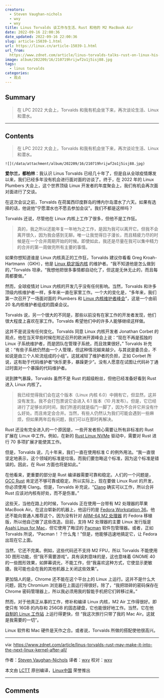 ```yaml
---
creators:
  - Steven Vaughan-nichols
  - wxy
  - wxy
title: Linus Torvalds 谈工作与生活、Rust 和他的 M2 MacBook Air
date: 2022-09-16 22:00:36
date_updated: 2022-09-16 22:00:36
slug: article-15039-1.html
url: https://linux.cn/article-15039-1.html
url_from: 
  https://www.zdnet.com/article/linus-torvalds-talks-rust-on-linux-his-work-schedule-and-life-with-his-m2-macbook-air/
image: album/202209/16/210719hrijwf2o1j5isj88.jpg
tags:
  - linus torvalds
categories:
  - 观点
---
```


## Summary

> 在 LPC 2022 大会上，Torvalds 和我有机会坐下来，再次谈论生活、Linux 和潜水。

***

<!-- more -->

## Contents

> 
> 在 LPC 2022 大会上，Torvalds 和我有机会坐下来，再次谈论生活、Linux 和潜水。
> 
> 
> 

`![](/data/attachment/album/202209/16/210719hrijwf2o1j5isj88.jpg)`

**爱尔兰，都柏林**：我认识 Linus Torvalds 已经几十年了，但是自从全球疫情爆发以来，我们已经多年没有机会进行面对面的访谈了。终于，在 2022 年的 Linux Plumbers 大会上，这个世界顶级 Linux 开发者的年度聚会上，我们有机会再次面对面进行了交谈。

在这次会议之前，Torvalds 在荷属西印度群岛的博内尔岛潜水了六天。如果有选择的话，他说他"宁愿潜水也不愿去参加会议"。我们不都是这样吗？

Torvalds 还说，尽管他在 Linux 内核上工作了很多，但他不是工作狂。

> 
> 真的，我之所以还能年复一年地为之工作，是因为我可以离开它。但我不会离开很久，因为我会感到无聊。唯一让我觉得日子漫长，而且精疲力尽的时候是在一个合并周期开始的时候。即使如此，我还是尽量在我可以集中精力的合并的第一周做完所有主要的事情。
> 
> 
> 

如果你想知道谁是 Linux 内核真正的工作狂，Torvalds 建议你看看 Greg Kroah-Hartmann（GKH），他是 [Linux 稳定版内核](https://www.kernel.org/doc/html/latest/process/stable-kernel-rules.html) 的维护者。“我不知道他是怎么做到的，”Torvalds 坦承，“我想他把很多事情都自动化了，但这是无休无止的，而且每周都要做。”

然而，全球疫情对 Linux 内核的开发几乎没有任何影响。当然，Torvalds 和许多顶级内核维护者一样，多年来一直在家里工作。一个大的变化是，“多年来，我们第一次召开了一场面对面的 Plumbers 和 [Linux 内核维护者峰会](https://events.linuxfoundation.org/linux-kernel-maintainer-summit/)”，这是一个由前 20 名内核维护者组成的圆桌会议。

Torvalds 说，另一个很大的不同是，那些以前没有在家工作的开发者发现，他们很大程度上喜欢在家工作。Torvalds 希望他们中的许多人能够继续这样做。

这并不是说没有任何变化。Torvalds 同意 Linux 内核开发者 Jonathan Corbet 的观点，他在当天早些时候在附近召开的欧洲开源峰会上说：“现在不再是孤独的 Linux 子系统维护者，而是团队在管理子系统，而且效果很好。” Torvalds 补充说：“有些子系统仍然由一个人管理，但这种情况越来越少。与其说是委员会，不如说是由三个人轮流组成的小组”。这就减轻了维护者的负担，正如 Corbet 所说，这有助于代码维护者“快乐更多，暴躁更少”。没有人愿意在试图让代码补丁通过时面对一个暴躁的代码维护者。

说到脾气暴躁，Torvalds 虽然不是 Rust 的超级粉丝，但他已经准备好看到 Rust 进入 Linux 内核了。

> 
> 我已经觉得我们会在这个版本（Linux 内核 6.0）中拥有它，但显然，这并没有发生。我不会打包票说它会进入 6.1 版本（10 月发布）。但是，它已经进行了足够长的时间，我们所差的就是临门一脚了，因为不合并它并没有什么好处。而且肯定会合并。当然，有些人仍然认为我们可能会遇到一些麻烦，但如果两年后有问题，我们可以在那时再解决。
> 
> 
> 

Rust 还没有完全进入的一个原因是，一些开发者担心需要让所有非标准的 Rust 扩展在 Linux 中工作。例如，在新的 [Rust Linux NVMe](https://www.phoronix.com/news/LPC-2022-Rust-Linux) 驱动中，需要对 Rust 进行 70 多项扩展才能使其工作。

但是，Torvalds 说，几十年来，我们一直在使用标准 C 的例外用法。“我一直很坚定地表示，这个领域的标准是垃圾。而我们要忽略这个标准，因为这个标准是错误的。因此，在 Rust 方面也将是如此。”

在他看来，更重要的部分是 Rust 编译器需要可靠和稳定。人们的一个问题是，[GCC Rust](https://github.com/Rust-GCC/gccrs) 肯定还不够可靠或稳定。所以实际上，现在要做 Linux Rust 的开发，你必须使用 Clang。但是，Torvalds 补充说，“[Clang](https://docs.rs/clang/latest/clang/) 确实可以工作，所以合并 Rust 应该对内核有好处，而不是伤害。”

这些天，当他在路上的时候，Torvalds 正在使用一台带有 M2 处理器的苹果 MacBook Air。在这台崭新的机器上，他运行的是 [Fedora Workstation 36](https://getfedora.org/en/workstation/download/)。他还不能向普通人推荐这个。因为没有针对 [ARM-64 M2 处理器](https://www.apple.com/newsroom/2022/06/apple-unveils-m2-with-breakthrough-performance-and-capabilities/) 的 Fedora 移植版，所以他自己做了这些改造。目前，支持 M2 处理器的主要 Linux 发行版是 [Asahi Linux for Mac](https://asahilinux.org/)，但它使用了晦涩的 [Pacman](https://archlinux.org/pacman/) 软件包管理器。或者，正如 Torvalds 所说，“Pacman！？什么鬼！”但是，他能够迅速地搞定它，让 Fedora 出现在它上面。

当然，它还不完美。例如，这些代码还不支持 M2 FPU，所以 Torvalds 不能使用 3D 图形功能，但“我不需要游戏”。具有讽刺意味的是，这也意味着 GNOME 40 的一些图形效果，如屏幕调光，不能工作，但“我喜欢这种方式，它使显示更敏捷。我可能也会在我的其他机器上关闭这些效果”。

更加恼人的是，Chrome 还不能在这个平台上的 Linux 上运行。这并不是什么大问题，因为 Chromium 浏览器在上面运行得很好。除了，“我把琐碎的密码保存在 Chrome 密码管理器上，所以我必须用我的智能手机把它们转移过来。”

然而，对于他真正从事的工作，修补和编译 Linux 内核，M2 Air 工作得很好。即使只有 16GB 的内存和 256GB 的固态硬盘，它也能很好地工作。当然，它在他 [自制的 Linux 工作站](https://linux.cn/article-12261-1.html) 上运行得更快，但 “我这次旅行只带了我的 Mac Air。这就是我需要的一切”。

Linux 软件和 Mac 硬件是天作之合。或者说，Torvalds 所做的搭配使他很高兴。

---

via: <https://www.zdnet.com/article/linus-torvalds-rust-may-make-it-into-the-next-linux-kernel-after-all/>

作者：[Steven Vaughan-Nichols](https://www.zdnet.com/meet-the-team/steven-vaughan-nichols/) 译者：[wxy](https://github.com/wxy) 校对：[wxy](https://github.com/wxy)

本文由 [LCTT](https://github.com/LCTT/TranslateProject) 原创编译，[Linux中国](https://linux.cn/article-15036-1.html) 荣誉推出

***

## Comments
